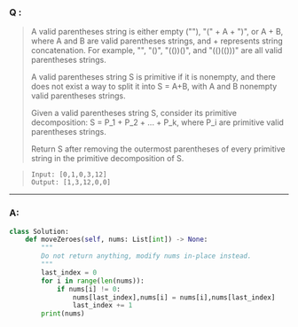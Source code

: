 ### Q :
> A valid parentheses string is either empty (""), "(" + A + ")", or A + B, where A and B are valid parentheses strings, and + represents string concatenation.  For example, "", "()", "(())()", and "(()(()))" are all valid parentheses strings.
>
> A valid parentheses string S is primitive if it is nonempty, and there does not exist a way to split it into S = A+B, with A and B nonempty valid parentheses strings.
>
> Given a valid parentheses string S, consider its primitive decomposition: S = P_1 + P_2 + ... + P_k, where P_i are primitive valid parentheses strings.
>
> Return S after removing the outermost parentheses of every primitive string in the primitive decomposition of S.

> ```
> Input: [0,1,0,3,12]
> Output: [1,3,12,0,0]
> ```

***

### A:


```python
class Solution:
    def moveZeroes(self, nums: List[int]) -> None:
        """
        Do not return anything, modify nums in-place instead.
        """
        last_index = 0
        for i in range(len(nums)):
            if nums[i] != 0:
                nums[last_index],nums[i] = nums[i],nums[last_index]
                last_index += 1
        print(nums)

```
